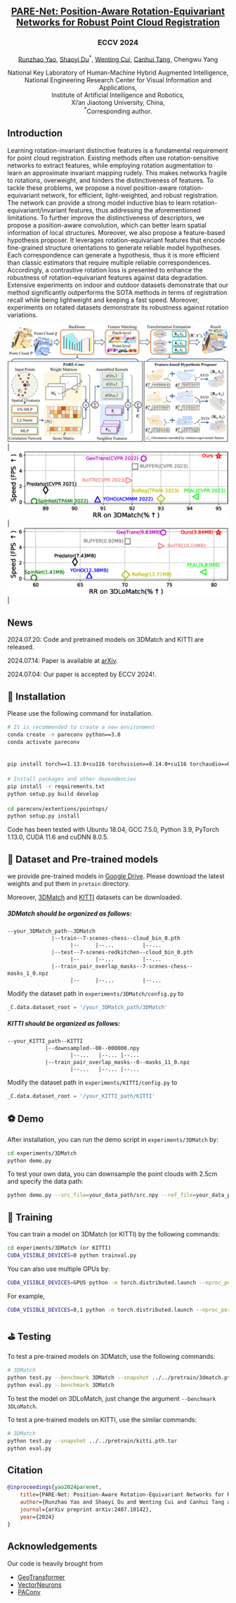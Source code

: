 <h2 align="center">
<a href="https://arxiv.org/abs/2407.10142" target="_blank">PARE-Net: Position-Aware Rotation-Equivariant Networks for Robust Point Cloud Registration</a>
</h2>

<h3 align="center">
ECCV 2024
</h3>

<p align="center">
<a href="https://scholar.google.com/citations?hl=en&user=udCF7q4AAAAJ" target="_blank">Runzhao Yao</a>, 
<a href="https://scholar.google.com/citations?user=r2bk4sQAAAAJ&hl=en" target="_blank">Shaoyi Du</a><sup>*</sup>, 
<a href="https://scholar.google.com/citations?user=UClf9_0AAAAJ&hl=en" target="_blank">Wenting Cui</a>, 
<a href="https://scholar.google.com/citations?hl=en&user=TKqkrnUAAAAJ" target="_blank">Canhui Tang</a>, 
Chengwu Yang
</p>

<p align="center">
National Key Laboratory of Human-Machine Hybrid Augmented Intelligence, <br>
National Engineering Research Center for Visual Information and Applications, <br>
Institute of Artificial Intelligence and Robotics, <br>
Xi’an Jiaotong University, China, <br>
<sup>*</sup>Corresponding author. 
</p>

## Introduction

Learning rotation-invariant distinctive features is a fundamental requirement for point cloud registration. Existing methods often use rotation-sensitive networks to extract features, while employing rotation augmentation to learn an approximate invariant mapping rudely. This makes networks fragile to rotations, overweight, and hinders the distinctiveness of features. To tackle these problems, we propose a novel position-aware rotation-equivariant network, for efficient, light-weighted, and robust registration. The network can provide a strong model inductive bias to learn rotation-equivariant/invariant features, thus addressing the aforementioned limitations. To further improve the distinctiveness of descriptors, we propose a position-aware convolution, which can better learn spatial information of local structures. Moreover, we also propose a feature-based hypothesis proposer. It leverages rotation-equivariant features that encode fine-grained structure orientations to generate reliable model hypotheses. Each correspondence can generate a hypothesis, thus it is more efficient than classic estimators that require multiple reliable correspondences. Accordingly, a contrastive rotation loss is presented to enhance the robustness of rotation-equivariant features against data degradation. Extensive experiments on indoor and outdoor datasets demonstrate that our method significantly outperforms the SOTA methods in terms of registration recall while being lightweight and keeping a fast speed. Moreover, experiments on rotated datasets demonstrate its robustness against rotation variations.

![framework](assets/framework.png)
|![teaser](assets/3DMatch.png) | ![teaser](assets/3DLoMatch.png) |




## News

2024.07.20: Code and pretrained models on 3DMatch and KITTI are released.

2024.07.14: Paper is available at [arXiv](https://arxiv.org/abs/2407.10142).

2024.07.04: Our paper is accepted by ECCV 2024!.

## 🔧  Installation

Please use the following command for installation.

```bash
# It is recommended to create a new environment
conda create -n pareconv python==3.8
conda activate pareconv


pip install torch==1.13.0+cu116 torchvision==0.14.0+cu116 torchaudio==0.13.0 --extra-index-url https://download.pytorch.org/whl/cu116

# Install packages and other dependencies
pip install -r requirements.txt
python setup.py build develop

cd pareconv/extentions/pointops/
python setup.py install
```

Code has been tested with Ubuntu 18.04, GCC 7.5.0, Python 3.9, PyTorch 1.13.0, CUDA 11.6 and cuDNN 8.0.5.

## 💾 Dataset and Pre-trained models
we provide pre-trained models in [Google Drive](https://drive.google.com/file/d/1jrPejtxnhMwtlr6LxXNJznm0BxSXP1eY/view?usp=drive_link). Please download the latest weights and put them in `pretain` directory.


Moreover, [3DMatch](https://drive.google.com/file/d/1_6tW-DREQdpGi4idLin8yITHuS_qXXnw/view?usp=drive_link) and [KITTI](https://drive.google.com/file/d/11OtJHWtX5y5dko2SiI3jCmw9zX305rJz/view?usp=drive_link) datasets can be downloaded.

##### 3DMatch should be organized as follows:
```text
--your_3DMatch_path--3DMatch
              |--train--7-scenes-chess--cloud_bin_0.pth
                    |--     |--...         |--...
              |--test--7-scenes-redkitchen--cloud_bin_0.pth
                    |--     |--...         |--...
              |--train_pair_overlap_masks--7-scenes-chess--masks_1_0.npz
                    |--     |--...         |--...       
```

Modify the dataset path in `experiments/3DMatch/config.py` to
```python
_C.data.dataset_root = '/your_3DMatch_path/3DMatch'
```

##### KITTI should be organized as follows:
```text
--your_KITTI_path--KITTI
            |--downsampled--00--000000.npy
                    |--...   |--... |--...
            |--train_pair_overlap_masks--0--masks_11_0.npz
                    |--...   |--... |--...
```                   

Modify the dataset path in `experiments/KITTI/config.py` to
```python
_C.data.dataset_root = '/your_KITTI_path/KITTI' 
```

## ⚽ Demo
After installation, you can run the demo script in `experiments/3DMatch` by:
```bash
cd experiments/3DMatch
python demo.py
```

To test your own data, you can downsample the point clouds with 2.5cm and specify the data path:
```bash
python demo.py --src_file=your_data_path/src.npy --ref_file=your_data_path/ref.npy --gt_file=your_data_path/gt.npy --weights=../../pretrain/3dmatch.pth.tar
```

## 🚅 Training
You can train a model on 3DMatch (or KITTI) by the following commands:

```bash
cd experiments/3DMatch (or KITTI)
CUDA_VISIBLE_DEVICES=0 python trainval.py
```
You can also use multiple GPUs by:
```bash
CUDA_VISIBLE_DEVICES=GPUS python -m torch.distributed.launch --nproc_per_node=NGPUS trainval.py
```
For example,
```bash
CUDA_VISIBLE_DEVICES=0,1 python -m torch.distributed.launch --nproc_per_node=2 trainval.py
```

## ⛳ Testing
To test a pre-trained models on 3DMatch, use the following commands:
```bash
# 3DMatch
python test.py --benchmark 3DMatch --snapshot ../../pretrain/3dmatch.pth.tar
python eval.py --benchmark 3DMatch
```
To test the model on 3DLoMatch, just change the argument `--benchmark 3DLoMatch`.

To test a pre-trained models on KITTI, use the similar commands:
```bash
# 3DMatch
python test.py --snapshot ../../pretrain/kitti.pth.tar
python eval.py
```

## Citation

```bibtex
@inproceedings{yao2024parenet,
    title={PARE-Net: Position-Aware Rotation-Equivariant Networks for Robust Point Cloud Registration},
    author={Runzhao Yao and Shaoyi Du and Wenting Cui and Canhui Tang and Chengwu Yang},
    journal={arXiv preprint arXiv:2407.10142},
    year={2024}
}
```

## Acknowledgements
Our code is heavily brought from
- [GeoTransformer](https://github.com/qinzheng93/GeoTransformer)
- [VectorNeurons](https://github.com/FlyingGiraffe/vnn)
- [PAConv](https://github.com/CVMI-Lab/PAConv)



